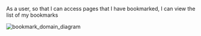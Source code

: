 As a user,
so that I can access pages that I have bookmarked,
I can view the list of my bookmarks

![bookmark_domain_diagram](https://github.com/makersacademy/course/blob/main/bookmark_manager/images/bookmark_manager_1.png)
